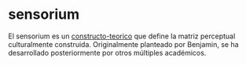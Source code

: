 # sensorium

El sensorium es un [constructo-teorico](constructo-teorico.md) que define la matriz perceptual culturalmente construida. Originalmente planteado por Benjamin, se ha desarrollado posteriormente por otros múltiples académicos.
